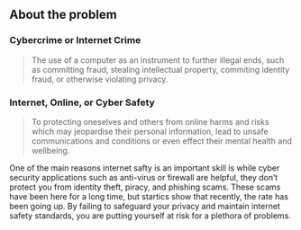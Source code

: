 ## About the problem

### Cybercrime or Internet Crime
>The use of a computer as an instrument to further illegal ends, such as committing fraud, stealing intellectual property, commiting identity fraud, or otherwise violating privacy.

### Internet, Online, or Cyber Safety
>  To protecting oneselves and others from online harms and risks which may jeopardise their personal information, lead to unsafe communications and conditions or even effect their mental health and wellbeing.

One of the main reasons internet safty is an important skill is while cyber security applications such as anti-virus or firewall are helpful, they don’t protect you from identity theft, piracy, and phishing scams. These scams have been here for a long time, but startics show that recently, the rate has been going up. By failing to safeguard your privacy and maintain internet safety standards, you are putting yourself at risk for a plethora of problems.
